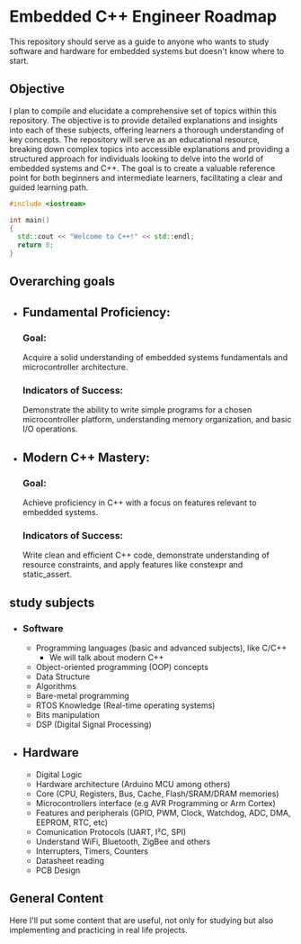 # Embedded C++ Engineer Roadmap
This repository should serve as a guide to anyone who wants to study software and hardware for embedded systems but doesn't know where to start.

## Objective
I plan to compile and elucidate a comprehensive set of topics within this repository. The objective is to provide detailed explanations and insights into each of these subjects, offering learners a thorough understanding of key concepts. The repository will serve as an educational resource, breaking down complex topics into accessible explanations and providing a structured approach for individuals looking to delve into the world of embedded systems and C++. The goal is to create a valuable reference point for both beginners and intermediate learners, facilitating a clear and guided learning path.

```C++
#include <iostream>

int main()
{
  std::cout << "Welcome to C++!" << std::endl;
  return 0;
}
```

## Overarching goals 
- ## Fundamental Proficiency:
  ### Goal: 
  Acquire a solid understanding of embedded systems fundamentals and microcontroller architecture.
  ### Indicators of Success: 
  Demonstrate the ability to write simple programs for a chosen microcontroller platform, understanding memory organization, and basic I/O operations.
- ## Modern C++ Mastery:
  ### Goal:
  Achieve proficiency in C++ with a focus on features relevant to embedded systems.
  ### Indicators of Success:
  Write clean and efficient C++ code, demonstrate understanding of resource constraints, and apply features like constexpr and static_assert.

## study subjects
  - ### Software
    - Programming languages (basic and advanced subjects), like C/C++
        - We will talk about modern C++
    - Object-oriented programming (OOP) concepts
    - Data Structure
    - Algorithms
    - Bare-metal programming
    - RTOS Knowledge (Real-time operating systems)
    - Bits manipulation
    - DSP (Digital Signal Processing)
  - ## Hardware
    - Digital Logic
    - Hardware architecture (Arduino MCU among others)
    - Core (CPU, Registers, Bus, Cache, Flash/SRAM/DRAM memories)
    - Microcontrollers interface (e.g AVR Programming or Arm Cortex)
    - Features and peripherals (GPIO, PWM, Clock, Watchdog, ADC, DMA, EEPROM, RTC, etc)
    - Comunication Protocols (UART, I²C, SPI)
    - Understand WiFi, Bluetooth, ZigBee and others
    - Interrupters, Timers, Counters
    - Datasheet reading
    - PCB Design

## General Content
Here I'll put some content that are useful, not only for studying but also implementing and practicing in real life projects.

